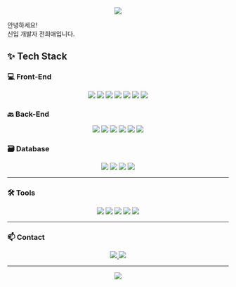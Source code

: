 <!-- Header: waving 애니메이션 + 그라데이션 텍스트 -->
<div align="center">
  <img src="https://capsule-render.vercel.app/api?type=waving&color=gradient&height=250&section=header&text=Welcome%20to%20HeeAe's%20GitHub!👋&fontSize=40&fontColor=ffffff" />
</div>

안녕하세요!  
신입 개발자 전희애입니다.

## ✨ Tech Stack

### 💻 Front-End
<div align="center">
  <img src="https://img.shields.io/badge/HTML5-E34F26?style=for-the-badge&logo=html5&logoColor=white" />
  <img src="https://img.shields.io/badge/CSS3-1572B6?style=for-the-badge&logo=css3&logoColor=white" />
  <img src="https://img.shields.io/badge/JavaScript-F7DF1E?style=for-the-badge&logo=javascript&logoColor=black" />
  <img src="https://img.shields.io/badge/jQuery-0769AD?style=for-the-badge&logo=jquery&logoColor=white" />
  <img src="https://img.shields.io/badge/React-61DAFB?style=for-the-badge&logo=react&logoColor=black" />
  <img src="https://img.shields.io/badge/Vite-646CFF?style=for-the-badge&logo=vite&logoColor=white" />
  <img src="https://img.shields.io/badge/Thymeleaf-005F0F?style=for-the-badge" />
</div>

### 🔙 Back-End
<div align="center">
  <img src="https://img.shields.io/badge/Java-007396?style=for-the-badge&logo=java&logoColor=white" />
  <img src="https://img.shields.io/badge/JSP/Servlet-2C2255?style=for-the-badge&logo=apachetomcat&logoColor=white" />
  <img src="https://img.shields.io/badge/Spring MVC-6DB33F?style=for-the-badge" />
  <img src="https://img.shields.io/badge/Spring Boot-000000?style=for-the-badge&logo=springboot&logoColor=white" />
  <img src="https://img.shields.io/badge/eGovFrame-1B5197?style=for-the-badge" />
  <img src="https://img.shields.io/badge/REST API-FF6C37?style=for-the-badge" />
</div>

### 🗃 Database
<div align="center">
  <img src="https://img.shields.io/badge/Oracle-F80000?style=for-the-badge&logo=oracle&logoColor=white" />
  <img src="https://img.shields.io/badge/MySQL-4479A1?style=for-the-badge&logo=mysql&logoColor=white" />
  <img src="https://img.shields.io/badge/MariaDB-003545?style=for-the-badge&logo=mariadb&logoColor=white" />
  <img src="https://img.shields.io/badge/MyBatis-FF0000?style=for-the-badge" />
</div>

---

### 🛠 Tools
<div align="center">
  <img src="https://img.shields.io/badge/Git-F05032?style=for-the-badge&logo=git&logoColor=white" />
  <img src="https://img.shields.io/badge/GitHub-181717?style=for-the-badge&logo=github&logoColor=white" />
  <img src="https://img.shields.io/badge/VSCode-007ACC?style=for-the-badge&logo=visualstudiocode&logoColor=white" />
  <img src="https://img.shields.io/badge/Eclipse-2C2255?style=for-the-badge&logo=eclipse&logoColor=white" />
  <img src="https://img.shields.io/badge/Linux-FCC624?style=for-the-badge&logo=linux&logoColor=black" />
</div>

---

### 📫 Contact
<div align="center">
  <a href="mailto:gmldo2468@gmail.com" target="_blank" rel="noopener noreferrer">
    <img src="https://img.shields.io/badge/Gmail-D14836?style=for-the-badge&logo=gmail&logoColor=white" />
  </a>
  <a href="mailto:gmldo2468@naver.com" target="_blank" rel="noopener noreferrer">
    <img src="https://img.shields.io/badge/Naver-03C75A?style=for-the-badge&logo=naver&logoColor=white" />
  </a>
</div>


---

<div align="center">
  <img src="https://capsule-render.vercel.app/api?type=waving&color=gradient&height=150&section=footer" />
</div>
